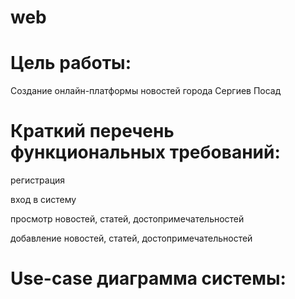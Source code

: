 # web
# Цель работы:

Создание онлайн-платформы новостей города Сергиев Посад

# Краткий перечень функциональных требований:

регистрация

вход в систему

просмотр новостей, статей, достопримечательностей

добавление новостей, статей, достопримечательностей


# Use-case диаграмма системы:

![]()


























